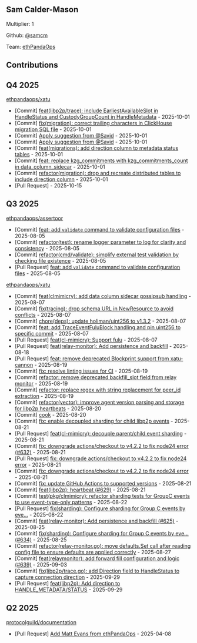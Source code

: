 
## Sam Calder-Mason
Multiplier: 1

Github: [@samcm](https://github.com/samcm)

Team: [ethPandaOps](https://github.com/ethpandaops)

## Contributions

## Q4 2025


[ethpandaops/xatu](https://github.com/ethpandaops/xatu)
* [Commit] [feat(libp2p/trace): include EarliestAvailableSlot in HandleStatus and CustodyGroupCount in HandleMetadata](https://github.com/ethpandaops/xatu/commit/265664c8233eedb6ab9c3776803fd11e08defbd6) - 2025-10-01
* [Commit] [fix(migration): correct trailing characters in ClickHouse migration SQL file](https://github.com/ethpandaops/xatu/commit/c4cd486d685c2c3c1169830489ae65cb660d2298) - 2025-10-01
* [Commit] [Apply suggestion from @Savid](https://github.com/ethpandaops/xatu/commit/272a47920213447ac037dbe2eca405fd8df81433) - 2025-10-01
* [Commit] [Apply suggestion from @Savid](https://github.com/ethpandaops/xatu/commit/80680fda3893b73f83515b0f5ca391e804972e5a) - 2025-10-01
* [Commit] [feat(migrations): add direction column to metadata status tables](https://github.com/ethpandaops/xatu/commit/a809040a9c3925b4b90a436cdcc945cbe8cc206a) - 2025-10-01
* [Commit] [feat: replace kzg_commitments with kzg_commitments_count in data_column_sidecar](https://github.com/ethpandaops/xatu/commit/dce3bdf8df1436984738fabe5ed85b5795f28c35) - 2025-10-01
* [Commit] [refactor(migration): drop and recreate distributed tables to include direction column](https://github.com/ethpandaops/xatu/commit/6d93a34da41d6404c19c7efa979cfdecfa403753) - 2025-10-01
* [Pull Request] []() - 2025-10-15
## Q3 2025


[ethpandaops/assertoor](https://github.com/ethpandaops/assertoor)
* [Commit] [feat: add `validate` command to validate configuration files](https://github.com/ethpandaops/assertoor/commit/7d3effdc65b0b73b61f879173351147c31c0733b) - 2025-08-05
* [Commit] [refactor(test): rename logger parameter to log for clarity and consistency](https://github.com/ethpandaops/assertoor/commit/896e71b9b84e32381b91f097a7425247b9373a4e) - 2025-08-05
* [Commit] [refactor(cmd/validate): simplify external test validation by checking file existence](https://github.com/ethpandaops/assertoor/commit/584d74235c048aeb6f00cb1fbde2f9550cdf0d98) - 2025-08-05
* [Pull Request] [feat: add `validate` command to validate configuration files](https://github.com/ethpandaops/assertoor/pull/111) - 2025-08-05

[ethpandaops/xatu](https://github.com/ethpandaops/xatu)
* [Commit] [feat(clmimicry): add data column sidecar gossipsub handling](https://github.com/ethpandaops/xatu/commit/e1b4a6555a3c58052e4b337f7ec06f1dcc3cc67c) - 2025-08-07
* [Commit] [fix(tracing): drop schema URL in NewResource to avoid conflicts](https://github.com/ethpandaops/xatu/commit/ff4074818888463acaae18bb126cb5b824bf064c) - 2025-08-07
* [Commit] [chore(deps): update holiman/uint256 to v1.3.2](https://github.com/ethpandaops/xatu/commit/d5b330a90a1bf9bb21839a808950428cde9ea38c) - 2025-08-07
* [Commit] [feat: add TraceEventFuluBlock handling and pin uint256 to specific commit](https://github.com/ethpandaops/xatu/commit/88c651377d56bb485d2d746e4ab09843eae54921) - 2025-08-07
* [Pull Request] [feat(cl-mimicry): Support fulu](https://github.com/ethpandaops/xatu/pull/620) - 2025-08-07
* [Pull Request] [feat(relay-monitor): Add persistence and backfill](https://github.com/ethpandaops/xatu/pull/625) - 2025-08-18
* [Pull Request] [feat: remove deprecated Blockprint support from xatu-cannon](https://github.com/ethpandaops/xatu/pull/628) - 2025-08-19
* [Commit] [fix: resolve linting issues for CI](https://github.com/ethpandaops/xatu/commit/e5d065304b151b891a534cb1798c74d6142f2f7c) - 2025-08-19
* [Commit] [refactor: remove deprecated backfill_slot field from relay monitor](https://github.com/ethpandaops/xatu/commit/239899aaed124733eab82d22891d39c0db256ea3) - 2025-08-19
* [Commit] [refactor: replace regex with string replacement for peer_id extraction](https://github.com/ethpandaops/xatu/commit/66bb8f4c32932454f381f2e1346a08dca9dd5be9) - 2025-08-19
* [Commit] [refactor(vector): improve agent version parsing and storage for libp2p heartbeats](https://github.com/ethpandaops/xatu/commit/6f3cb6f6c67baad1afacba73f4b5d0879d051784) - 2025-08-20
* [Commit] [cook](https://github.com/ethpandaops/xatu/commit/2c013af0b5a4b476df916c38899a010beedb254f) - 2025-08-20
* [Commit] [fix: enable decoupled sharding for child libp2p events](https://github.com/ethpandaops/xatu/commit/7054abbd20d25d59d118317aa24a850db76a5cc2) - 2025-08-21
* [Pull Request] [feat(cl-mimicry): decouple parent/child event sharding](https://github.com/ethpandaops/xatu/pull/633) - 2025-08-21
* [Commit] [fix: downgrade actions/checkout to v4.2.2 to fix node24 error (#632)](https://github.com/ethpandaops/xatu/commit/cb9f0ba24221398bc641495735a666b2beaa0ee9) - 2025-08-21
* [Pull Request] [fix: downgrade actions/checkout to v4.2.2 to fix node24 error](https://github.com/ethpandaops/xatu/pull/632) - 2025-08-21
* [Commit] [fix: downgrade actions/checkout to v4.2.2 to fix node24 error](https://github.com/ethpandaops/xatu/commit/f446d545ecd88d2d0df8e9f1225295f1a24f104c) - 2025-08-21
* [Commit] [fix: update GitHub Actions to supported versions](https://github.com/ethpandaops/xatu/commit/5bd66286eb06d6e316be8100b40fda400f6b8f80) - 2025-08-21
* [Commit] [feat(libp2p): heartbeat (#629)](https://github.com/ethpandaops/xatu/commit/a20a1efb59ac35ca04a904541bfd394bfdffcee2) - 2025-08-21
* [Commit] [test(pkg/clmimicry): refactor sharding tests for GroupC events to use event-type-only patterns](https://github.com/ethpandaops/xatu/commit/3e15d6d3153b0e9d22b5972f10fcb5366efe1c90) - 2025-08-22
* [Pull Request] [fix(sharding): Configure sharding for Group C events by eve…](https://github.com/ethpandaops/xatu/pull/634) - 2025-08-22
* [Commit] [feat(relay-monitor): Add persistence and backfill (#625)](https://github.com/ethpandaops/xatu/commit/31664f19c9610fb4228274bcf3a948938cd3b4ac) - 2025-08-25
* [Commit] [fix(sharding): Configure sharding for Group C events by eve… (#634)](https://github.com/ethpandaops/xatu/commit/cf6636ef169ca28bf1e81576686316aecb423299) - 2025-08-25
* [Commit] [refactor(relay-monitor.go): move defaults.Set call after reading config file to ensure defaults are applied correctly](https://github.com/ethpandaops/xatu/commit/5f866e46c31a45762ee1366235b39c60ec4e0956) - 2025-08-27
* [Commit] [feat(relaymonitor): add forward fill configuration and logic (#639)](https://github.com/ethpandaops/xatu/commit/92a816e04c419b4b283ed7519c4df405cdde0241) - 2025-09-03
* [Commit] [fix(libp2p/trace.go): add Direction field to HandleStatus to capture connection direction](https://github.com/ethpandaops/xatu/commit/ae3631a320b9192c3a5438d203b3ec9d9dd6277b) - 2025-09-29
* [Pull Request] [feat(libp2p): Add direction to HANDLE_METADATA/STATUS](https://github.com/ethpandaops/xatu/pull/661) - 2025-09-29
## Q2 2025

[protocolguild/documentation](https://github.com/protocolguild/documentation)
* [Pull Request] [Add Matt Evans from ethPandaOps](https://github.com/protocolguild/documentation/pull/337) - 2025-04-08
